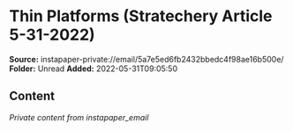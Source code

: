 # Thin Platforms (Stratechery Article 5-31-2022)

**Source:** instapaper-private://email/5a7e5ed6fb2432bbedc4f98ae16b500e/
**Folder:** Unread
**Added:** 2022-05-31T09:05:50




## Content
*Private content from instapaper_email*
